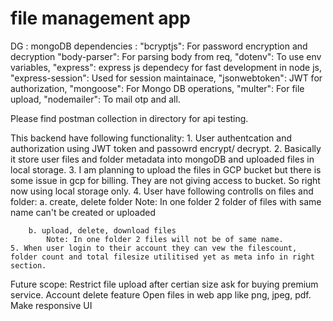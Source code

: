 # file management app

DG : mongoDB
dependencies :
"bcryptjs": For password encryption and decryption
"body-parser": For parsing body from req,
"dotenv": To use env variables,
"express": express js dependecy for fast development in node js,
"express-session": Used for session maintainace,
"jsonwebtoken": JWT for authorization,
"mongoose": For Mongo DB operations,
"multer": For file upload,
"nodemailer": To mail otp and all.

Please find postman collection in directory for api testing.

This backend have following functionality: 1. User authentcation and authorization using JWT token and passowrd encrypt/ decrypt. 2. Basically it store user files and folder metadata into mongoDB and uploaded files in local storage. 3. I am planning to upload the files in GCP bucket but there is some issue in gcp for billing. They are not giving access to bucket. So right now using local storage only. 4. User have following controlls on files and folder:
a. create, delete folder
Note: In one folder 2 folder of files with same name can't be created or uploaded

        b. upload, delete, download files
            Note: In one folder 2 files will not be of same name.
    5. When user login to their account they can vew the filescount, folder count and total filesize utilitised yet as meta info in right section.

Future scope:
Restrict file upload after certian size ask for buying premium service.
Account delete feature
Open files in web app like png, jpeg, pdf.
Make responsive UI

